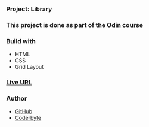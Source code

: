 ### Project: Library

### This project is done as part of the [Odin course](https://www.theodinproject.com/dashboard)

####

### Build with

- HTML
- CSS
- Grid Layout

### [Live URL](https://saba-bar95.github.io/library/)

### Author

- [GitHub](https://github.com/saba-bar95)
- [Coderbyte](https://coderbyte.com/profile/gegewp)
